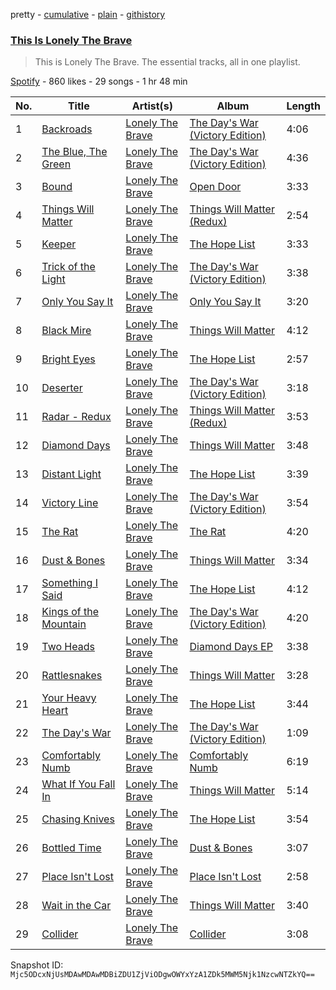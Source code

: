 pretty - [cumulative](/playlists/cumulative/37i9dQZF1DZ06evO4ACddn.md) - [plain](/playlists/plain/37i9dQZF1DZ06evO4ACddn) - [githistory](https://github.githistory.xyz/mackorone/spotify-playlist-archive/blob/main/playlists/plain/37i9dQZF1DZ06evO4ACddn)

### [This Is Lonely The Brave](https://open.spotify.com/playlist/37i9dQZF1DZ06evO4ACddn)

> This is Lonely The Brave\. The essential tracks, all in one playlist.

[Spotify](https://open.spotify.com/user/spotify) - 860 likes - 29 songs - 1 hr 48 min

| No. | Title | Artist(s) | Album | Length |
|---|---|---|---|---|
| 1 | [Backroads](https://open.spotify.com/track/33dunxmWFO2n1a2sjD1wGD) | [Lonely The Brave](https://open.spotify.com/artist/7Ks1xbMXEQjy9aQObTJdId) | [The Day's War \(Victory Edition\)](https://open.spotify.com/album/4Wj1eRz1I5uHtDpTOmuDCh) | 4:06 |
| 2 | [The Blue, The Green](https://open.spotify.com/track/0HHlrHaeTThPytkBv3ka3G) | [Lonely The Brave](https://open.spotify.com/artist/7Ks1xbMXEQjy9aQObTJdId) | [The Day's War \(Victory Edition\)](https://open.spotify.com/album/4Wj1eRz1I5uHtDpTOmuDCh) | 4:36 |
| 3 | [Bound](https://open.spotify.com/track/6jsMPT55Il0q1VfaWaqBhy) | [Lonely The Brave](https://open.spotify.com/artist/7Ks1xbMXEQjy9aQObTJdId) | [Open Door](https://open.spotify.com/album/6AzBVVQb8qfA92sPKWljH4) | 3:33 |
| 4 | [Things Will Matter](https://open.spotify.com/track/3yFZ2FNf3RZMw5e1sJYZve) | [Lonely The Brave](https://open.spotify.com/artist/7Ks1xbMXEQjy9aQObTJdId) | [Things Will Matter \(Redux\)](https://open.spotify.com/album/5j7moHdW1BoUtjHYjM8FTm) | 2:54 |
| 5 | [Keeper](https://open.spotify.com/track/1CHVMZOzCUr7ytuyM3Mclb) | [Lonely The Brave](https://open.spotify.com/artist/7Ks1xbMXEQjy9aQObTJdId) | [The Hope List](https://open.spotify.com/album/3ntaoDQyCQ1U9mf2mIIf92) | 3:33 |
| 6 | [Trick of the Light](https://open.spotify.com/track/5XT1xMhjkezsYacZ6nwhGm) | [Lonely The Brave](https://open.spotify.com/artist/7Ks1xbMXEQjy9aQObTJdId) | [The Day's War \(Victory Edition\)](https://open.spotify.com/album/4Wj1eRz1I5uHtDpTOmuDCh) | 3:38 |
| 7 | [Only You Say It](https://open.spotify.com/track/1InK0K5uVrrwT47a4CMnAC) | [Lonely The Brave](https://open.spotify.com/artist/7Ks1xbMXEQjy9aQObTJdId) | [Only You Say It](https://open.spotify.com/album/4CMYzNo5XGNoGExI7piQ5O) | 3:20 |
| 8 | [Black Mire](https://open.spotify.com/track/41TpGLxHszelYWCBZklrsJ) | [Lonely The Brave](https://open.spotify.com/artist/7Ks1xbMXEQjy9aQObTJdId) | [Things Will Matter](https://open.spotify.com/album/2xSzu2fJc9KaBwSip35d3e) | 4:12 |
| 9 | [Bright Eyes](https://open.spotify.com/track/1NzWx9EnQOdhXYuPwU0iFD) | [Lonely The Brave](https://open.spotify.com/artist/7Ks1xbMXEQjy9aQObTJdId) | [The Hope List](https://open.spotify.com/album/3ntaoDQyCQ1U9mf2mIIf92) | 2:57 |
| 10 | [Deserter](https://open.spotify.com/track/0T7UxrsKjmTnkBLKs4o3Ah) | [Lonely The Brave](https://open.spotify.com/artist/7Ks1xbMXEQjy9aQObTJdId) | [The Day's War \(Victory Edition\)](https://open.spotify.com/album/4Wj1eRz1I5uHtDpTOmuDCh) | 3:18 |
| 11 | [Radar \- Redux](https://open.spotify.com/track/2hq4lskxMTho1REmBrGLmG) | [Lonely The Brave](https://open.spotify.com/artist/7Ks1xbMXEQjy9aQObTJdId) | [Things Will Matter \(Redux\)](https://open.spotify.com/album/5j7moHdW1BoUtjHYjM8FTm) | 3:53 |
| 12 | [Diamond Days](https://open.spotify.com/track/49b0ahtMJNiQXNjIvMbwKX) | [Lonely The Brave](https://open.spotify.com/artist/7Ks1xbMXEQjy9aQObTJdId) | [Things Will Matter](https://open.spotify.com/album/2xSzu2fJc9KaBwSip35d3e) | 3:48 |
| 13 | [Distant Light](https://open.spotify.com/track/4gpvE7nVnjSVFEy2aiFQzb) | [Lonely The Brave](https://open.spotify.com/artist/7Ks1xbMXEQjy9aQObTJdId) | [The Hope List](https://open.spotify.com/album/3ntaoDQyCQ1U9mf2mIIf92) | 3:39 |
| 14 | [Victory Line](https://open.spotify.com/track/5ANtXtO9R4gR16Q41yCOtR) | [Lonely The Brave](https://open.spotify.com/artist/7Ks1xbMXEQjy9aQObTJdId) | [The Day's War \(Victory Edition\)](https://open.spotify.com/album/4Wj1eRz1I5uHtDpTOmuDCh) | 3:54 |
| 15 | [The Rat](https://open.spotify.com/track/2aEAQBRKqAImOF9rzALVxR) | [Lonely The Brave](https://open.spotify.com/artist/7Ks1xbMXEQjy9aQObTJdId) | [The Rat](https://open.spotify.com/album/7xfgBU8oYPEJ3zuyhBmoJ5) | 4:20 |
| 16 | [Dust & Bones](https://open.spotify.com/track/11VMKvo0PUGzNwngQ5Ebvn) | [Lonely The Brave](https://open.spotify.com/artist/7Ks1xbMXEQjy9aQObTJdId) | [Things Will Matter](https://open.spotify.com/album/2xSzu2fJc9KaBwSip35d3e) | 3:34 |
| 17 | [Something I Said](https://open.spotify.com/track/00FXop2LfX8GdbHm5BL1tq) | [Lonely The Brave](https://open.spotify.com/artist/7Ks1xbMXEQjy9aQObTJdId) | [The Hope List](https://open.spotify.com/album/3ntaoDQyCQ1U9mf2mIIf92) | 4:12 |
| 18 | [Kings of the Mountain](https://open.spotify.com/track/6pOvCv7rA3gkTFtpyDGyiI) | [Lonely The Brave](https://open.spotify.com/artist/7Ks1xbMXEQjy9aQObTJdId) | [The Day's War \(Victory Edition\)](https://open.spotify.com/album/4Wj1eRz1I5uHtDpTOmuDCh) | 4:20 |
| 19 | [Two Heads](https://open.spotify.com/track/2d3QPzIxf4TRyoXrsujY8S) | [Lonely The Brave](https://open.spotify.com/artist/7Ks1xbMXEQjy9aQObTJdId) | [Diamond Days EP](https://open.spotify.com/album/3YrL32bzITJ2R6LWqSFcjs) | 3:38 |
| 20 | [Rattlesnakes](https://open.spotify.com/track/13IILXc2B0KUsIjbaXXudE) | [Lonely The Brave](https://open.spotify.com/artist/7Ks1xbMXEQjy9aQObTJdId) | [Things Will Matter](https://open.spotify.com/album/2xSzu2fJc9KaBwSip35d3e) | 3:28 |
| 21 | [Your Heavy Heart](https://open.spotify.com/track/1FlChalmUyVX8JVrvcHK4F) | [Lonely The Brave](https://open.spotify.com/artist/7Ks1xbMXEQjy9aQObTJdId) | [The Hope List](https://open.spotify.com/album/3ntaoDQyCQ1U9mf2mIIf92) | 3:44 |
| 22 | [The Day's War](https://open.spotify.com/track/4hojR5MvY3Ut9h15ueqxvS) | [Lonely The Brave](https://open.spotify.com/artist/7Ks1xbMXEQjy9aQObTJdId) | [The Day's War \(Victory Edition\)](https://open.spotify.com/album/4Wj1eRz1I5uHtDpTOmuDCh) | 1:09 |
| 23 | [Comfortably Numb](https://open.spotify.com/track/6SVUDu857QbuF1O6qKjCqc) | [Lonely The Brave](https://open.spotify.com/artist/7Ks1xbMXEQjy9aQObTJdId) | [Comfortably Numb](https://open.spotify.com/album/446Mbnz7IvnGi90uZdc5de) | 6:19 |
| 24 | [What If You Fall In](https://open.spotify.com/track/5CWar6bZXCrEmU4C4n7eDX) | [Lonely The Brave](https://open.spotify.com/artist/7Ks1xbMXEQjy9aQObTJdId) | [Things Will Matter](https://open.spotify.com/album/2xSzu2fJc9KaBwSip35d3e) | 5:14 |
| 25 | [Chasing Knives](https://open.spotify.com/track/0vVAoUccmbNieQB9YNirV1) | [Lonely The Brave](https://open.spotify.com/artist/7Ks1xbMXEQjy9aQObTJdId) | [The Hope List](https://open.spotify.com/album/3ntaoDQyCQ1U9mf2mIIf92) | 3:54 |
| 26 | [Bottled Time](https://open.spotify.com/track/5AOTvul1pG5guRXeWvq1Za) | [Lonely The Brave](https://open.spotify.com/artist/7Ks1xbMXEQjy9aQObTJdId) | [Dust & Bones](https://open.spotify.com/album/3GHMDiFyBUSZWhLBiBiHK4) | 3:07 |
| 27 | [Place Isn't Lost](https://open.spotify.com/track/26h24NAtgkferYRxAgUX0c) | [Lonely The Brave](https://open.spotify.com/artist/7Ks1xbMXEQjy9aQObTJdId) | [Place Isn't Lost](https://open.spotify.com/album/2GKb0jadpaGEzqyFfxomTk) | 2:58 |
| 28 | [Wait in the Car](https://open.spotify.com/track/0fm9CqVDMAFiVBvCcBBJo0) | [Lonely The Brave](https://open.spotify.com/artist/7Ks1xbMXEQjy9aQObTJdId) | [Things Will Matter](https://open.spotify.com/album/2xSzu2fJc9KaBwSip35d3e) | 3:40 |
| 29 | [Collider](https://open.spotify.com/track/4igWyJcAt9X5oXaBiqtuk2) | [Lonely The Brave](https://open.spotify.com/artist/7Ks1xbMXEQjy9aQObTJdId) | [Collider](https://open.spotify.com/album/4kzEdKsDeBsZDJc29ruaWs) | 3:08 |

Snapshot ID: `Mjc5ODcxNjUsMDAwMDAwMDBiZDU1ZjViODgwOWYxYzA1ZDk5MWM5Njk1NzcwNTZkYQ==`
